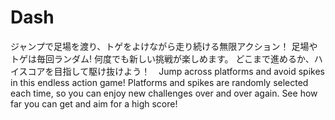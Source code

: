 # Dash
ジャンプで足場を渡り、トゲをよけながら走り続ける無限アクション！  足場やトゲは毎回ランダム!  何度でも新しい挑戦が楽しめます。 どこまで進めるか、ハイスコアを目指して駆け抜けよう！　Jump across platforms and avoid spikes in this endless action game! Platforms and spikes are randomly selected each time, so you can enjoy new challenges over and over again. See how far you can get and aim for a high score!
